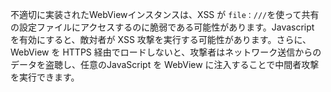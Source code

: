 
不適切に実装されたWebViewインスタンスは、XSS が `file：///`を使って共有の設定ファイルにアクセスするのに脆弱である可能性があります。Javascript を有効にすると、敵対者が XSS 攻撃を実行する可能性があります。さらに、WebView を HTTPS 経由でロードしないと、攻撃者はネットワーク送信からのデータを盗聴し、任意のJavaScript を WebView に注入することで中間者攻撃を実行できます。
